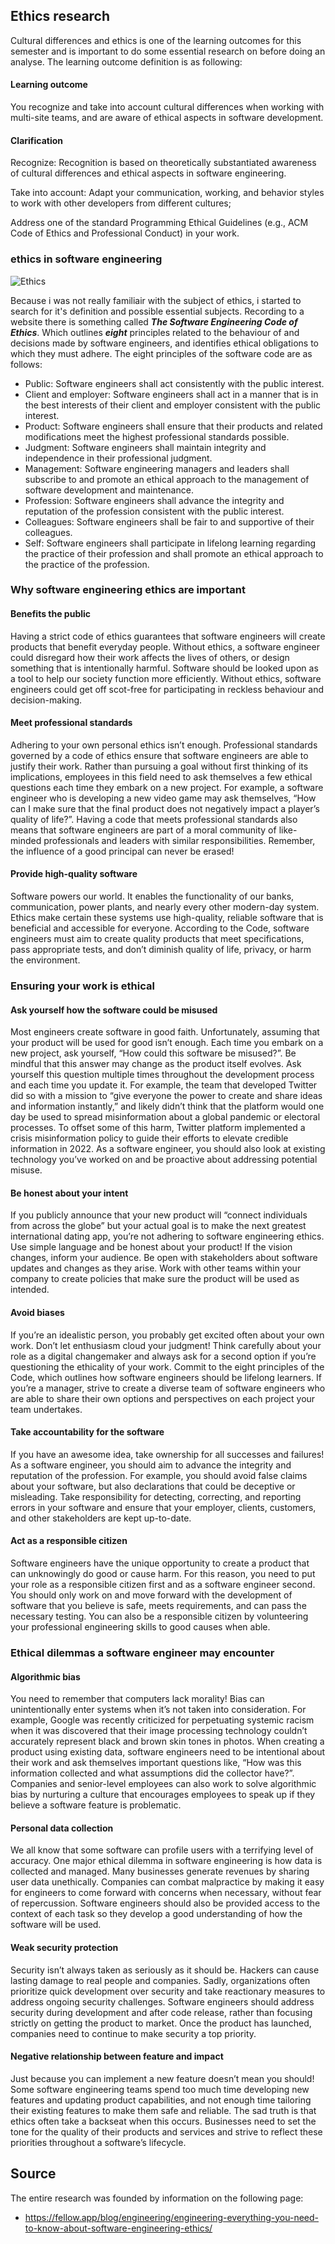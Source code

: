 ## Ethics research

Cultural differences and ethics is one of the learning outcomes for this semester and is important to do some essential research on before doing an analyse.
The learning outcome definition is as following: 
#### Learning outcome
You recognize and take into account cultural differences when working with multi-site teams, and are aware of ethical aspects in software development. 
#### Clarification
Recognize:  Recognition is based on theoretically substantiated awareness of cultural differences and ethical aspects in software engineering.

Take into account: Adapt your communication, working, and behavior styles to work with other developers from different cultures; 

Address one of the standard Programming Ethical Guidelines (e.g., ACM Code of Ethics and Professional Conduct) in your work.  

### ethics in software engineering

![Ethics](https://github.com/Brummer98/Portfolio_BramvHout/blob/a52b86792af00b91216dc3517ce407f202fb5ed9/img/bigstock-Respect-Ethics-Honest-Integrit-62711897.jpg)

Because i was not really familiair with the subject of ethics, i started to search for it's definition and possible essential subjects.
Recording to a website there is something called ***The Software Engineering Code of Ethics***. Which outlines ***eight*** principles related to the behaviour of and decisions made by software engineers, and identifies ethical obligations to which they must adhere. 
The eight principles of the software code are as follows:
* Public: Software engineers shall act consistently with the public interest.
* Client and employer: Software engineers shall act in a manner that is in the best interests of their client and employer consistent with the public interest.
* Product: Software engineers shall ensure that their products and related modifications meet the highest professional standards possible.
* Judgment: Software engineers shall maintain integrity and independence in their professional judgment.
* Management: Software engineering managers and leaders shall subscribe to and promote an ethical approach to the management of software development and maintenance.
* Profession: Software engineers shall advance the integrity and reputation of the profession consistent with the public interest.
* Colleagues: Software engineers shall be fair to and supportive of their colleagues.
* Self: Software engineers shall participate in lifelong learning regarding the practice of their profession and shall promote an ethical approach to the practice of the profession.

### Why software engineering ethics are important
#### Benefits the public
Having a strict code of ethics guarantees that software engineers will create products that benefit everyday people. Without ethics, a software engineer could disregard how their work affects the lives of others, or design something that is intentionally harmful. Software should be looked upon as a tool to help our society function more efficiently. Without ethics, software engineers could get off scot-free for participating in reckless behaviour and decision-making. 

#### Meet professional standards
Adhering to your own personal ethics isn’t enough. Professional standards governed by a code of ethics ensure that software engineers are able to justify their work. Rather than pursuing a goal without first thinking of its implications, employees in this field need to ask themselves a few ethical questions each time they embark on a new project. For example, a software engineer who is developing a new video game may ask themselves, “How can I make sure that the final product does not negatively impact a player’s quality of life?”. Having a code that meets professional standards also means that software engineers are part of a moral community of like-minded professionals and leaders with similar responsibilities. Remember, the influence of a good principal can never be erased! 

#### Provide high-quality software
Software powers our world. It enables the functionality of our banks, communication, power plants, and nearly every other modern-day system. Ethics make certain these systems use high-quality, reliable software that is beneficial and accessible for everyone. According to the Code, software engineers must aim to create quality products that meet specifications, pass appropriate tests, and don’t diminish quality of life, privacy, or harm the environment. 

### Ensuring your work is ethical
#### Ask yourself how the software could be misused
Most engineers create software in good faith. Unfortunately, assuming that your product will be used for good isn’t enough. Each time you embark on a new project, ask yourself, “How could this software be misused?”. Be mindful that this answer may change as the product itself evolves. Ask yourself this question multiple times throughout the development process and each time you update it. For example, the team that developed Twitter did so with a mission to “give everyone the power to create and share ideas and information instantly,” and likely didn’t think that the platform would one day be used to spread misinformation about a global pandemic or electoral processes. To offset some of this harm, Twitter platform implemented a crisis misinformation policy to guide their efforts to elevate credible information in 2022. As a software engineer, you should also look at existing technology you’ve worked on and be proactive about addressing potential misuse. 

#### Be honest about your intent
If you publicly announce that your new product will “connect individuals from across the globe” but your actual goal is to make the next greatest international dating app, you’re not adhering to software engineering ethics. Use simple language and be honest about your product! If the vision changes, inform your audience. Be open with stakeholders about software updates and changes as they arise. Work with other teams within your company to create policies that make sure the product will be used as intended. 

#### Avoid biases
If you’re an idealistic person, you probably get excited often about your own work. Don’t let enthusiasm cloud your judgment! Think carefully about your role as a digital changemaker and always ask for a second option if you’re questioning the ethicality of your work. Commit to the eight principles of the Code, which outlines how software engineers should be lifelong learners. If you’re a manager, strive to create a diverse team of software engineers who are able to share their own options and perspectives on each project your team undertakes. 

#### Take accountability for the software 
If you have an awesome idea, take ownership for all successes and failures! As a software engineer, you should aim to advance the integrity and reputation of the profession. For example, you should avoid false claims about your software, but also declarations that could be deceptive or misleading. Take responsibility for detecting, correcting, and reporting errors in your software and ensure that your employer, clients, customers, and other stakeholders are kept up-to-date. 

#### Act as a responsible citizen 
Software engineers have the unique opportunity to create a product that can unknowingly do good or cause harm. For this reason, you need to put your role as a responsible citizen first and as a software engineer second. You should only work on and move forward with the development of  software that you believe is safe, meets requirements, and can pass the necessary testing. You can also be a responsible citizen by volunteering your professional engineering skills to good causes when able. 

### Ethical dilemmas a software engineer may encounter
#### Algorithmic bias 
You need to remember that computers lack morality! Bias can unintentionally enter systems when it’s not taken into consideration. For example, Google was recently criticized for perpetuating systemic racism when it was discovered that their image processing technology couldn’t accurately represent black and brown skin tones in photos. When creating a product using existing data, software engineers need to be intentional about their work and ask themselves important questions like, “How was this information collected and what assumptions did the collector have?”. Companies and senior-level employees can also work to solve algorithmic bias by nurturing a culture that encourages employees to speak up if they believe a software feature is problematic. 

#### Personal data collection 
We all know that some software can profile users with a terrifying level of accuracy. One major ethical dilemma in software engineering is how data is collected and managed. Many businesses generate revenues by sharing user data unethically. Companies can combat malpractice by making it easy for engineers to come forward with concerns when necessary, without fear of repercussion. Software engineers should also be provided access to the context of each task so they develop a good understanding of how the software will be used. 

#### Weak security protection
Security isn’t always taken as seriously as it should be. Hackers can cause lasting damage to real people and companies. Sadly, organizations often prioritize quick development over security and take reactionary measures to address ongoing security challenges. Software engineers should address security during development and after code release, rather than focusing strictly on getting the product to market. Once the product has launched, companies need to continue to make security a top priority. 

#### Negative relationship between feature and impact
Just because you can implement a new feature doesn’t mean you should! Some software engineering teams spend too much time developing new features and updating product capabilities, and not enough time tailoring their existing features to make them safe and reliable. The sad truth is that ethics often take a backseat when this occurs. Businesses need to set the tone for the quality of their products and services and strive to reflect these priorities throughout a software’s lifecycle. 

## Source
The entire research was founded by information on the following page:
- https://fellow.app/blog/engineering/engineering-everything-you-need-to-know-about-software-engineering-ethics/
